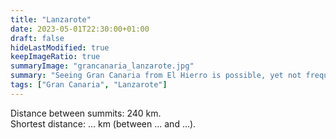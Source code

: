 ```yaml
---
title: "Lanzarote"
date: 2023-05-01T22:30:00+01:00
draft: false
hideLastModified: true
keepImageRatio: true
summaryImage: "grancanaria_lanzarote.jpg"
summary: "Seeing Gran Canaria from El Hierro is possible, yet not frequent."
tags: ["Gran Canaria", "Lanzarote"]
---
```



Distance between summits: 240 km.    
Shortest distance: ... km (between ... and ...).